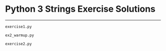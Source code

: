 # Python 3 Strings Exercise Solutions
---

```exercise1.py```

```ex2_warmup.py```

```exercise2.py```

